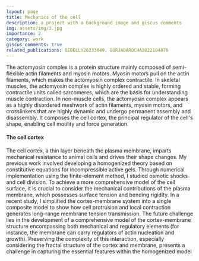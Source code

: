 ```yaml
---
layout: page
title: Mechanics of the cell
description: a project with a background image and giscus comments
img: assets/img/3.jpg
importance: 2
category: work
giscus_comments: true
related_publications: DEBELLY20233049, BORJADAROCHA2022104876
---
```


The actomyosin complex is a protein structure mainly composed of semi-flexible actin filaments and myosin motors. Myosin motors pull on the actin filaments, which makes the actomyosin complex contractile. In skeletal muscles, the actomyosin complex is highly ordered and stable, forming contractile units called sarcomeres, which are the basis for understanding muscle contraction. In non-muscle cells, the actomyosin complex appears as a highly disordered meshwork of actin filaments, myosin motors, and crosslinkers that are highly dynamic and undergo permanent assembly and disassembly. It composes the cell cortex, the principal regulator of the cell's shape, enabling cell motility and force generation.

#### The cell cortex
The cell cortex, a thin layer beneath the plasma membrane, imparts mechanical resistance to animal cells and drives their shape changes. My previous work involved developing a homogenized theory based on constitutive equations for incompressible active gels. Through numerical implementation using the finite-element method, I studied osmotic shocks and cell division. To achieve a more comprehensive model of the cell surface, it is crucial to consider the mechanical contributions of the plasma membrane, which possesses surface tension and bending rigidity. In a recent study, I simplified the cortex-membrane system into a single composite model to show how cell protrusion and local contraction generates long-range membrane tension transmission. The future challenge lies in the development of a comprehensive model of the cortex-membrane structure encompassing both mechanical and regulatory elements (for instance, the membrane can carry regulators of actin nucleation and growth). Preserving the complexity of this interaction, especially considering the fractal structure of the cortex and membrane, presents a challenge in capturing the essential features within the homogenized model

<!-- Every project has a beautiful feature showcase page.
It's easy to include images in a flexible 3-column grid format.
Make your photos 1/3, 2/3, or full width.

To give your project a background in the portfolio page, just add the img tag to the front matter like so:

    ---
    layout: page
    title: project
    description: a project with a background image
    img: /assets/img/12.jpg
    ---

<div class="row">
    <div class="col-sm mt-3 mt-md-0">
        {% include figure.html path="assets/img/1.jpg" title="example image" class="img-fluid rounded z-depth-1" %}
    </div>
    <div class="col-sm mt-3 mt-md-0">
        {% include figure.html path="assets/img/3.jpg" title="example image" class="img-fluid rounded z-depth-1" %}
    </div>
    <div class="col-sm mt-3 mt-md-0">
        {% include figure.html path="assets/img/5.jpg" title="example image" class="img-fluid rounded z-depth-1" %}
    </div>
</div>
<div class="caption">
    Caption photos easily. On the left, a road goes through a tunnel. Middle, leaves artistically fall in a hipster photoshoot. Right, in another hipster photoshoot, a lumberjack grasps a handful of pine needles.
</div>
<div class="row">
    <div class="col-sm mt-3 mt-md-0">
        {% include figure.html path="assets/img/5.jpg" title="example image" class="img-fluid rounded z-depth-1" %}
    </div>
</div>
<div class="caption">
    This image can also have a caption. It's like magic.
</div>

You can also put regular text between your rows of images.
Say you wanted to write a little bit about your project before you posted the rest of the images.
You describe how you toiled, sweated, *bled* for your project, and then... you reveal its glory in the next row of images.


<div class="row justify-content-sm-center">
    <div class="col-sm-8 mt-3 mt-md-0">
        {% include figure.html path="assets/img/6.jpg" title="example image" class="img-fluid rounded z-depth-1" %}
    </div>
    <div class="col-sm-4 mt-3 mt-md-0">
        {% include figure.html path="assets/img/11.jpg" title="example image" class="img-fluid rounded z-depth-1" %}
    </div>
</div>
<div class="caption">
    You can also have artistically styled 2/3 + 1/3 images, like these.
</div>


The code is simple.
Just wrap your images with `<div class="col-sm">` and place them inside `<div class="row">` (read more about the <a href="https://getbootstrap.com/docs/4.4/layout/grid/">Bootstrap Grid</a> system).
To make images responsive, add `img-fluid` class to each; for rounded corners and shadows use `rounded` and `z-depth-1` classes.
Here's the code for the last row of images above:

{% raw %}
```html
<div class="row justify-content-sm-center">
    <div class="col-sm-8 mt-3 mt-md-0">
        {% include figure.html path="assets/img/6.jpg" title="example image" class="img-fluid rounded z-depth-1" %}
    </div>
    <div class="col-sm-4 mt-3 mt-md-0">
        {% include figure.html path="assets/img/11.jpg" title="example image" class="img-fluid rounded z-depth-1" %}
    </div>
</div>
```
{% endraw %} -->
